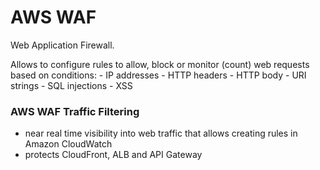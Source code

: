# AWS WAF

Web Application Firewall.

Allows to configure rules to allow, block or monitor (count) web requests based on conditions:
    - IP addresses
    - HTTP headers
    - HTTP body
    - URI strings
    - SQL injections
    - XSS

### AWS WAF Traffic Filtering
- near real time visibility into web traffic that allows creating rules in Amazon CloudWatch
- protects CloudFront, ALB and API Gateway